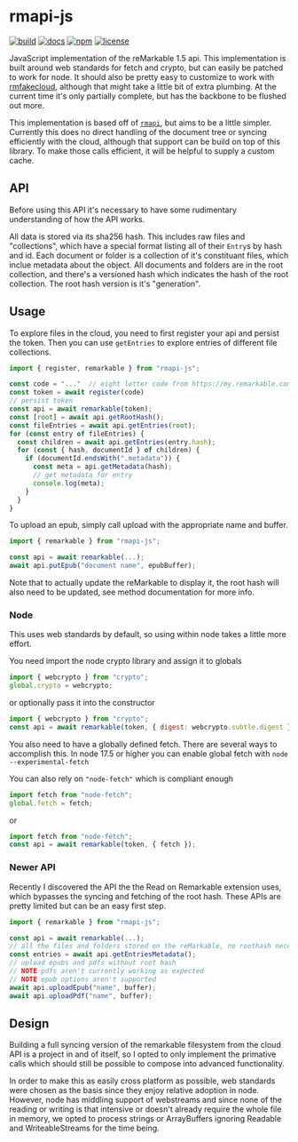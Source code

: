 rmapi-js
========
[![build](https://github.com/erikbrinkman/rmapi-js/actions/workflows/node.js.yml/badge.svg)](https://github.com/erikbrinkman/rmapi-js/actions/workflows/node.js.yml)
[![docs](https://img.shields.io/badge/docs-docs-blue)](https://erikbrinkman.github.io/rmapi-js/)
[![npm](https://img.shields.io/npm/v/rmapi-js)](https://www.npmjs.com/package/rmapi-js)
[![license](https://img.shields.io/github/license/erikbrinkman/rmapi-js)](LICENSE)

JavaScript implementation of the reMarkable 1.5 api. This implementation is
built around web standards for fetch and crypto, but can easily be patched to
work for node. It should also be pretty easy to customize to work with
[rmfakecloud](https://github.com/ddvk/rmfakecloud), although that might take a
little bit of extra plumbing. At the current time it's only partially complete,
but has the backbone to be flushed out more.

This implementation is based off of [`rmapi`](https://github.com/juruen/rmapi),
but aims to be a little simpler. Currently this does no direct handling of the
document tree or syncing efficiently with the cloud, although that support can
be build on top of this library. To make those calls efficient, it will be
helpful to supply a custom cache.

API
---

Before using this API it's necessary to have some rudimentary understanding of
how the API works.

All data is stored via its sha256 hash. This includes raw files and
"collections", which have a special format listing all of their `Entry`s by
hash and id. Each document or folder is a collection of it's constituant files,
which inclue metadata about the object.  All documents and folders are in the
root collection, and there's a versioned hash which indicates the hash of the
root collection. The root hash version is it's "generation".

Usage
-----

To explore files in the cloud, you need to first register your api and persist
the token. Then you can use `getEntries` to explore entries of different file
collections.
```ts
import { register, remarkable } from "rmapi-js";

const code = "..."  // eight letter code from https://my.remarkable.com/device/desktop/connect
const token = await register(code)
// persist token
const api = await remarkable(token);
const [root] = await api.getRootHash();
const fileEntries = await api.getEntries(root);
for (const entry of fileEntries) {
  const children = await api.getEntries(entry.hash);
  for (const { hash, documentId } of children) {
    if (documentId.endsWith(".metadata")) {
      const meta = api.getMetadata(hash);
      // get metadata for entry
      console.log(meta);
    }
  }
}
```

To upload an epub, simply call upload with the appropriate name and buffer.
```ts
import { remarkable } from "rmapi-js";

const api = await remarkable(...);
await api.putEpub("document name", epubBuffer);
```

Note that to actually update the reMarkable to display it, the root hash will
also need to be updated, see method documentation for more info.

### Node

This uses web standards by default, so using within node takes a little more effort.

You need import the node crypto library and assign it to globals
```js
import { webcrypto } from "crypto";
global.crypto = webcrypto;
```

or optionally pass it into the constructor
```js
import { webcrypto } from "crypto";
const api = await remarkable(token, { digest: webcrypto.subtle.digest });
```

You also need to have a globally defined fetch. There are several ways to
accomplish this. In node 17.5 or higher you can enable global fetch with 
`node --experimental-fetch`

You can also rely on `"node-fetch"` which is compliant enough
```js
import fetch from "node-fetch";
global.fetch = fetch;
```
or
```js
import fetch from "node-fetch";
const api = await remarkable(token, { fetch });
```

### Newer API

Recently I discovered the API the the Read on Remarkable extension uses, which
bypasses the syncing and fetching of the root hash. These APIs are pretty
limited but can be an easy first step.

```js
import { remarkable } from "rmapi-js";

const api = await remarkable(...);
// all the files and folders stored on the reMarkable, no roothash necessary
const entries = await api.getEntriesMetadata();
// upload epubs and pdfs without root hash
// NOTE pdfs aren't currently working as expected
// NOTE epub options aren't supported
await api.uploadEpub("name", buffer);
await api.uploadPdf("name", buffer);
```


Design
------

Building a full syncing version of the remarkable filesystem from the cloud API
is a project in and of itself, so I opted to only implement the primative calls
which should still be possible to compose into advanced functionality.

In order to make this as easily cross platform as possible, web standards were
chosen as the basis since they enjoy relative adoption in node. However, node
has middling support of webstreams and since none of the reading or writing is
that intensive or doesn't already require the whole file in memory, we opted to
process strings or ArrayBuffers ignoring Readable and WriteableStreams for the
time being.
